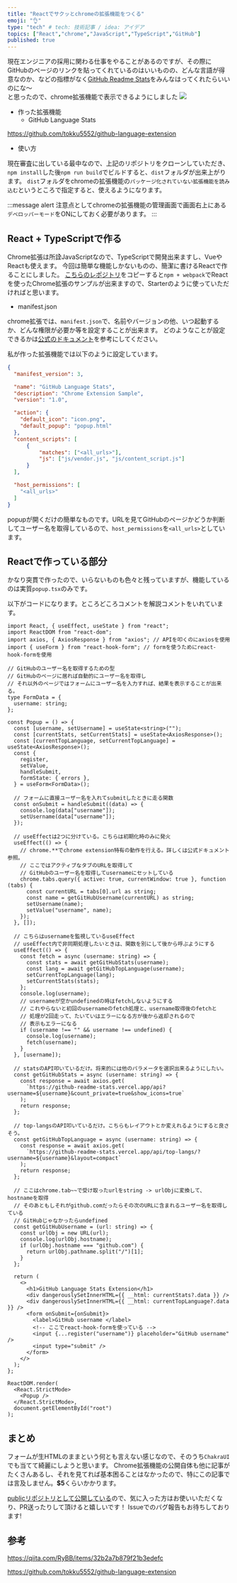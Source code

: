```yaml
---
title: "Reactでサクッとchromeの拡張機能をつくる"
emoji: "👌"
type: "tech" # tech: 技術記事 / idea: アイデア
topics: ["React","chrome","JavaScript","TypeScript","GitHub"]
published: true
---
```

現在エンジニアの採用に関わる仕事をやることがあるのですが、その際にGitHubのページのリンクを貼ってくれているのはいいものの、どんな言語が得意なのか、などの指標がなく[GitHub Readme Stats](https://github.com/anuraghazra/github-readme-stats)をみんなはってくれたらいいのにな～  
と思ったので、chrome拡張機能で表示できるようにしました
![](https://storage.googleapis.com/zenn-user-upload/8f4b802748ef-20211122.png)

- 作った拡張機能
  - GitHub Language Stats

https://github.com/tokku5552/github-language-extension

- 使い方

現在審査に出している最中なので、上記のリポジトリをクローンしていただき、`npm install`した後`npm run build`でビルドすると、`dist`フォルダが出来上がります。
`dist`フォルダをchromeの拡張機能の`パッケージ化されていない拡張機能を読み込む`というところで指定すると、使えるようになります。

:::message alert
注意点としてchromeの拡張機能の管理画面で画面右上にある`デベロッパーモード`をONにしておく必要があります。
:::

## React + TypeScriptで作る
Chrome拡張は所詮JavaScriptなので、TypeScriptで開発出来ますし、VueやReactも使えます。
今回は簡単な機能しかないものの、簡潔に書けるReactで作ることにしました。
[こちらのレポジトリ](https://github.com/tokku5552/chrome-extension-sample)をコピーすると`npm + webpack`でReactを使ったChrome拡張のサンプルが出来ますので、Starterのように使っていただければと思います。

- manifest.json

chrome拡張では、`manifest.json`で、名前やバージョンの他、いつ起動するか、どんな権限が必要か等を設定することが出来ます。
どのようなことが設定できるかは[公式のドキュメント](https://developer.chrome.com/docs/extensions/)を参考にしてください。

私が作った拡張機能では以下のように設定しています。
```json:manifest.json
{
  "manifest_version": 3,

  "name": "GitHub Language Stats",
  "description": "Chrome Extension Sample",
  "version": "1.0",

  "action": {
    "default_icon": "icon.png",
    "default_popup": "popup.html"
  },
  "content_scripts": [
      {
          "matches": ["<all_urls>"],
          "js": ["js/vendor.js", "js/content_script.js"]
      }
  ],

  "host_permissions": [
    "<all_urls>"
  ]
}

```

popupが開くだけの簡単なものです。URLを見てGitHubのページかどうか判断してユーザー名を取得しているので、`host_permissions`を`<all_urls>`としています。

## Reactで作っている部分
かなり突貫で作ったので、いらないものも色々と残っていますが、機能しているのは実質`popup.tsx`のみです。

以下がコードになります。ところどころコメントを解説コメントをいれています。

```tsx:popup.tsx
import React, { useEffect, useState } from "react";
import ReactDOM from "react-dom";
import axios, { AxiosResponse } from "axios"; // APIを叩くのにaxiosを使用
import { useForm } from "react-hook-form"; // formを使うためにreact-hook-formを使用

// GitHubのユーザー名を取得するための型
// GitHubのページに居れば自動的にユーザー名を取得し
// それ以外のページではフォームにユーザー名を入力すれば、結果を表示することが出来る。
type FormData = {
  username: string;
};

const Popup = () => {
  const [username, setUsername] = useState<string>("");
  const [currentStats, setCurrentStats] = useState<AxiosResponse>();
  const [currentTopLanguage, setCurrentTopLanguage] = useState<AxiosResponse>();
  const {
    register,
    setValue,
    handleSubmit,
    formState: { errors },
  } = useForm<FormData>();

  // フォームに直接ユーザー名を入れてsubmitしたときに走る関数
  const onSubmit = handleSubmit((data) => {
    console.log(data["username"]);
    setUsername(data["username"]);
  });

  // useEffectは2つに分けている。こちらは初期化時のみに発火
  useEffect(() => {
    // chrome.**でchrome extension特有の動作を行える。詳しくは公式ドキュメント参照。
    // ここではアクティブなタブのURLを取得して
    // GitHubのユーザー名を取得してusernameにセットしている
    chrome.tabs.query({ active: true, currentWindow: true }, function (tabs) {
      const currentURL = tabs[0].url as string;
      const name = getGitHubUsername(currentURL) as string;
      setUsername(name);
      setValue("username", name);
    });
  }, []);

  // こちらはusernameを監視しているuseEffect
  // useEffect内で非同期処理したいときは、関数を別にして後から呼ぶようにする
  useEffect(() => {
    const fetch = async (username: string) => {
      const stats = await getGitHubStats(username);
      const lang = await getGitHubTopLanguage(username);
      setCurrentTopLanguage(lang);
      setCurrentStats(stats);
    };
    console.log(username);
    // usernameが空かundefinedの時はfetchしないようにする
    // これやらないと初回のusernameのfetch処理と、username取得後のfetchと
    // 処理が2回走って、たいていはエラーになる方が後から返却されるので
    // 表示もエラーになる
    if (username !== "" && username !== undefined) {
      console.log(username);
      fetch(username);
    }
  }, [username]);

  // statsのAPI叩いているだけ。将来的には他のパラメータを選択出来るようにしたい。
  const getGitHubStats = async (username: string) => {
    const response = await axios.get(
      `https://github-readme-stats.vercel.app/api?username=${username}&count_private=true&show_icons=true`
    );
    return response;
  };

  // top-langsのAPI叩いているだけ。こちらもレイアウトとか変えれるようにすると良さそう。
  const getGitHubTopLanguage = async (username: string) => {
    const response = await axios.get(
      `https://github-readme-stats.vercel.app/api/top-langs/?username=${username}&layout=compact`
    );
    return response;
  };

  // ここはchrome.tab~~で受け取ったurlをstring -> urlObjに変換して、hostnameを取得
  // そのあともしそれがgithub.comだったらその次のURLに含まれるユーザー名を取得している
  // GitHubじゃなかったらundefined
  const getGitHubUsername = (url: string) => {
    const urlObj = new URL(url);
    console.log(urlObj.hostname);
    if (urlObj.hostname === "github.com") {
      return urlObj.pathname.split("/")[1];
    }
  };

  return (
    <>
      <h1>GitHub Language Stats Extension</h1>
      <div dangerouslySetInnerHTML={{ __html: currentStats?.data }} />
      <div dangerouslySetInnerHTML={{ __html: currentTopLanguage?.data }} />
      <form onSubmit={onSubmit}>
        <label>GitHub username </label>
        <!-- ここでreact-hook-formを使っている -->
        <input {...register("username")} placeholder="GitHub username" />
        <input type="submit" />
      </form>
    </>
  );
};

ReactDOM.render(
  <React.StrictMode>
    <Popup />
  </React.StrictMode>,
  document.getElementById("root")
);
```

## まとめ
フォームが生HTMLのままという何とも言えない感じなので、そのうち`ChakraUI`でも当てて綺麗にしようと思います。
Chrome拡張機能の公開自体も他に記事がたくさんあるし、それを見てれば基本困ることはなかったので、特にこの記事では言及しません。**$5**くらいかかります。

[publicリポジトリとして公開している](https://github.com/tokku5552/github-language-extension)ので、気に入った方はお使いいただくなり、PR送ったりして頂けると嬉しいです！
Issueでのバグ報告もお待ちしております!

## 参考

https://qiita.com/RyBB/items/32b2a7b879f21b3edefc

https://github.com/tokku5552/github-language-extension